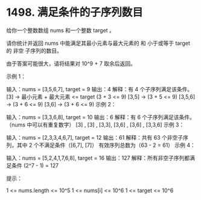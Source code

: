 # 1498. 满足条件的子序列数目
给你一个整数数组 nums 和一个整数 target 。

请你统计并返回 nums 中能满足其最小元素与最大元素的 和 小于或等于 target 的 非空 子序列的数目。

由于答案可能很大，请将结果对 10^9 + 7 取余后返回。


示例 1：

输入：nums = [3,5,6,7], target = 9
输出：4
解释：有 4 个子序列满足该条件。
[3] -> 最小元素 + 最大元素 <= target (3 + 3 <= 9)
[3,5] -> (3 + 5 <= 9)
[3,5,6] -> (3 + 6 <= 9)
[3,6] -> (3 + 6 <= 9)
示例 2：

输入：nums = [3,3,6,8], target = 10
输出：6
解释：有 6 个子序列满足该条件。（nums 中可以有重复数字）
[3] , [3] , [3,3], [3,6] , [3,6] , [3,3,6]
示例 3：

输入：nums = [2,3,3,4,6,7], target = 12
输出：61
解释：共有 63 个非空子序列，其中 2 个不满足条件（[6,7], [7]）
有效序列总数为（63 - 2 = 61）
示例 4：

输入：nums = [5,2,4,1,7,6,8], target = 16
输出：127
解释：所有非空子序列都满足条件 (2^7 - 1) = 127


提示：

1 <= nums.length <= 10^5
1 <= nums[i] <= 10^6
1 <= target <= 10^6



